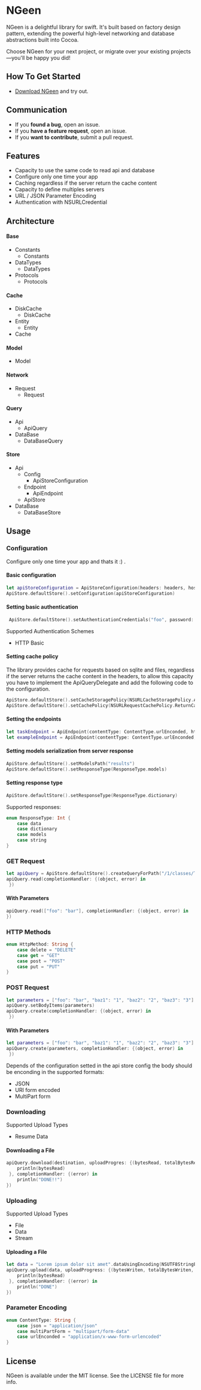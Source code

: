 NGeen
=====

NGeen is a delightful library for swift. It's built based on factory design pattern, extending the powerful high-level networking and database abstractions built into Cocoa.

Choose NGeen for your next project, or migrate over your existing projects—you'll be happy you did!

## How To Get Started

- [Download NGeen](https://github.com/NGeenLibraries/NGeen/archive/master.zip) and try out.

## Communication

- If you **found a bug**, open an issue.
- If you **have a feature request**, open an issue.
- If you **want to contribute**, submit a pull request.

## Features

- Capacity to use the same code to read api and database
- Configure only one time your app 
- Caching regardless if the server return the cache content
- Capacity to define multiples servers
- URL / JSON Parameter Encoding
- Authentication with NSURLCredential

## Architecture

#### Base
- Constants
	- Constants
- DataTypes
	- DataTypes
- Protocols
	- Protocols	

#### Cache
- DiskCache
	- DiskCache
- Entity
	- Entity
- Cache

#### Model

- Model

#### Network
- Request	
	- Request

#### Query
- Api	
	- ApiQuery
- DataBase	
	- DataBaseQuery

#### Store
- Api	
	- Config
		- ApiStoreConfiguration	
	- Endpoint
		- ApiEndpoint
	- ApiStore
- DataBase	
	- DataBaseStore
	

## Usage

### Configuration

Configure only one time your app and thats it :) .

#### Basic configuration

```swift 
let apiStoreConfiguration = ApiStoreConfiguration(headers: headers, host: "example.com", httpProtocol: "https")
ApiStore.defaultStore().setConfiguration(apiStoreConfiguration)
```

#### Setting basic authentication

```swift
 ApiStore.defaultStore().setAuthenticationCredentials("foo", password: "bar")
```

Supported Authentication Schemes

- HTTP Basic

#### Setting cache policy

The library provides cache for requests based on sqlite and files, regardless if the server returns the cache content in the headers, to allow this capacity you have to implement the ApiQueryDelegate and add the following code to the configuration.

```swift 
ApiStore.defaultStore().setCacheStoragePolicy(NSURLCacheStoragePolicy.Allowed)
ApiStore.defaultStore().setCachePolicy(NSURLRequestCachePolicy.ReturnCacheDataElseLoad)
```

#### Setting the endpoints

```swift 
let taskEndpoint = ApiEndpoint(contentType: ContentType.urlEnconded, httpMethod: HttpMethod.post, path: "/1/classes/Task")
let exampleEndpoint = ApiEndpoint(contentType: ContentType.urlEnconded, httpMethod: HttpMethod.post, path: "/1/classes/Example")
```

#### Setting models serialization from server response

```swift 
ApiStore.defaultStore().setModelsPath("results")
ApiStore.defaultStore().setResponseType(ResponseType.models)
```

#### Setting response type

```swift 
ApiStore.defaultStore().setResponseType(ResponseType.dictionary)
```

Supported responses:

```swift
enum ResponseType: Int {
    case data
    case dictionary
    case models
    case string
}
```

### GET Request

```swift 
let apiQuery = ApiStore.defaultStore().createQueryForPath("/1/classes/Task", httpMethod: HttpMethod.get)
apiQuery.read(completionHandler: {(object, error) in
 })
```
#### With Parameters

```swift 
apiQuery.read(["foo": "bar"], completionHandler: {(object, error) in
})
```

### HTTP Methods

```swift
enum HttpMethod: String {
    case delete = "DELETE"
    case get = "GET"
    case post = "POST"
    case put = "PUT"
}
```

### POST Request

```swift
let parameters = ["foo": "bar", "baz1": "1", "baz2": "2", "baz3": "3"]  
apiQuery.setBodyItems(parameters)
apiQuery.create(completionHandler: {(object, error) in
 })
```
#### With Parameters

```swift
let parameters = ["foo": "bar", "baz1": "1", "baz2": "2", "baz3": "3"]
apiQuery.create(parameters, completionHandler: {(object, error) in
 })
```
Depends of the configuration setted in the api store config the body should be enconding in the supported formats:

- JSON
- URI form encoded
- MultiPart form


### Downloading 

Supported Upload Types

- Resume Data

#### Downloading a File

```swift
apiQuery.download(destination, uploadProgres: {(bytesRead, totalBytesRead, totalBytesExpectedToRead) in
    println(bytesRead)
 }, completionHandler: {(error) in
    println("DONE!!")
})
```

### Uploading 

Supported Upload Types

- File
- Data
- Stream

#### Uploading a File 


```swift
let data = "Lorem ipsum dolor sit amet".dataUsingEncoding(NSUTF8StringEncoding, allowLossyConversion: false)
apiQuery.upload(data, uploadProgress: {(bytesWriten, totalBytesWriten, totalBytesExpectedToWrite) in
    println(bytesRead)
 }, completionHandler: {(error) in
	println("DONE")
})
```
### Parameter Encoding

```swift
enum ContentType: String {
    case json = "application/json"
    case multiPartForm = "multipart/form-data"
    case urlEnconded = "application/x-www-form-urlencoded"
}
```

## License

NGeen is available under the MIT license. See the LICENSE file for more info.
